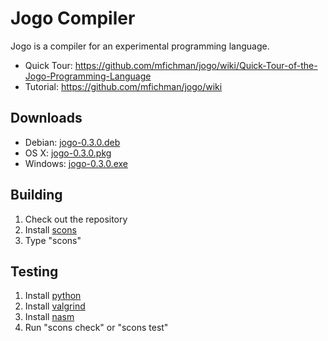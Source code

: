 Jogo Compiler
===============

Jogo is a compiler for an experimental programming language.

* Quick Tour: https://github.com/mfichman/jogo/wiki/Quick-Tour-of-the-Jogo-Programming-Language
* Tutorial: https://github.com/mfichman/jogo/wiki

Downloads
---------

* Debian: [jogo-0.3.0.deb](https://jogo-downloads.s3.amazonaws.com/jogo-0.3.0.deb)
* OS X: [jogo-0.3.0.pkg](https://jogo-downloads.s3.amazonaws.com/jogo-0.3.0.pkg)
* Windows: [jogo-0.3.0.exe](https://jogo-downloads.s3.amazonaws.com/jogo-0.3.0.exe)


Building
--------

1. Check out the repository
2. Install [scons](http://www.scons.org)
3. Type "scons"

Testing
-------

1. Install [python](http://www.python.org)
2. Install [valgrind](http://www.valgrind.org)
3. Install [nasm](http://www.nasm.us/pub/nasm/releasebuilds/2.09.10/)
4. Run "scons check" or "scons test"
